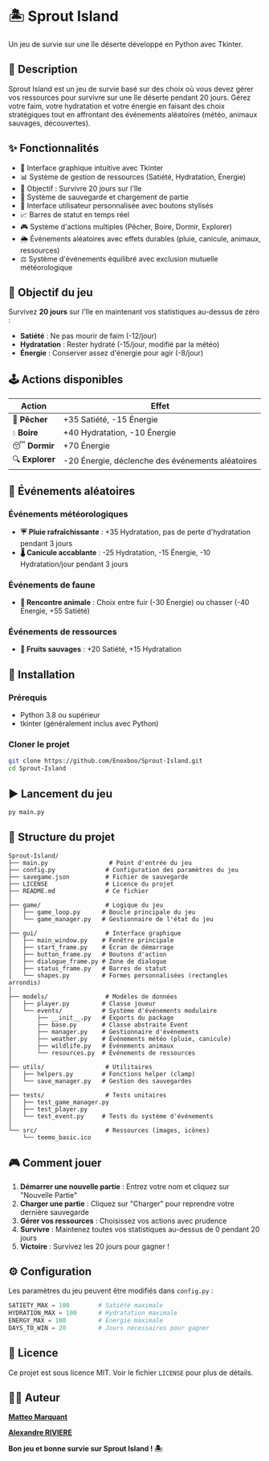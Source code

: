 # 🏝️ Sprout Island

Un jeu de survie sur une île déserte développé en Python avec Tkinter.

## 📝 Description

Sprout Island est un jeu de survie basé sur des choix où vous devez gérer vos ressources pour survivre sur une île déserte pendant 20 jours. Gérez votre faim, votre hydratation et votre énergie en faisant des choix stratégiques tout en affrontant des événements aléatoires (météo, animaux sauvages, découvertes).

## ✨ Fonctionnalités

- 🎨 Interface graphique intuitive avec Tkinter
- 📊 Système de gestion de ressources (Satiété, Hydratation, Énergie)
- 🎯 Objectif : Survivre 20 jours sur l'île
- 💾 Système de sauvegarde et chargement de partie
- 🎨 Interface utilisateur personnalisée avec boutons stylisés
- 📈 Barres de statut en temps réel
- 🎮 Système d'actions multiples (Pêcher, Boire, Dormir, Explorer)
- 🌦️ Événements aléatoires avec effets durables (pluie, canicule, animaux, ressources)
- ⚖️ Système d'événements équilibré avec exclusion mutuelle météorologique

## 🎯 Objectif du jeu

Survivez **20 jours** sur l'île en maintenant vos statistiques au-dessus de zéro :
- **Satiété** : Ne pas mourir de faim (-12/jour)
- **Hydratation** : Rester hydraté (-15/jour, modifié par la météo)
- **Énergie** : Conserver assez d'énergie pour agir (-8/jour)

## 🕹️ Actions disponibles

| Action | Effet |
|--------|-------|
| 🎣 **Pêcher** | +35 Satiété, -15 Énergie |
| 💧 **Boire** | +40 Hydratation, -10 Énergie |
| 😴 **Dormir** | +70 Énergie |
| 🔍 **Explorer** | -20 Énergie, déclenche des événements aléatoires |

## 🌟 Événements aléatoires

### Événements météorologiques
- **☔ Pluie rafraîchissante** : +35 Hydratation, pas de perte d'hydratation pendant 3 jours
- **🌡️ Canicule accablante** : -25 Hydratation, -15 Énergie, -10 Hydratation/jour pendant 3 jours

### Événements de faune
- **🐗 Rencontre animale** : Choix entre fuir (-30 Énergie) ou chasser (-40 Énergie, +55 Satiété)

### Événements de ressources
- **🥭 Fruits sauvages** : +20 Satiété, +15 Hydratation

## 🚀 Installation

### Prérequis

- Python 3.8 ou supérieur
- tkinter (généralement inclus avec Python)

### Cloner le projet

```bash
git clone https://github.com/Enoxboo/Sprout-Island.git
cd Sprout-Island
```

## ▶️ Lancement du jeu

```bash
py main.py
```

## 📁 Structure du projet

```
Sprout-Island/
├── main.py                 # Point d'entrée du jeu
├── config.py              # Configuration des paramètres du jeu
├── savegame.json          # Fichier de sauvegarde
├── LICENSE                # Licence du projet
├── README.md              # Ce fichier
│
├── game/                  # Logique du jeu
│   ├── game_loop.py      # Boucle principale du jeu
│   └── game_manager.py   # Gestionnaire de l'état du jeu
│
├── gui/                   # Interface graphique
│   ├── main_window.py    # Fenêtre principale
│   ├── start_frame.py    # Écran de démarrage
│   ├── button_frame.py   # Boutons d'action
│   ├── dialogue_frame.py # Zone de dialogue
│   ├── status_frame.py   # Barres de statut
│   └── shapes.py         # Formes personnalisées (rectangles arrondis)
│
├── models/                # Modèles de données
│   ├── player.py         # Classe joueur
│   └── events/           # Système d'événements modulaire
│       ├── __init__.py   # Exports du package
│       ├── base.py       # Classe abstraite Event
│       ├── manager.py    # Gestionnaire d'événements
│       ├── weather.py    # Événements météo (pluie, canicule)
│       ├── wildlife.py   # Événements animaux
│       └── resources.py  # Événements de ressources
│
├── utils/                 # Utilitaires
│   ├── helpers.py        # Fonctions helper (clamp)
│   └── save_manager.py   # Gestion des sauvegardes
│
├── tests/                 # Tests unitaires
│   ├── test_game_manager.py
│   ├── test_player.py
│   └── test_event.py     # Tests du système d'événements
│
└── src/                   # Ressources (images, icônes)
    └── teemo_basic.ico

```

## 🎮 Comment jouer

1. **Démarrer une nouvelle partie** : Entrez votre nom et cliquez sur "Nouvelle Partie"
2. **Charger une partie** : Cliquez sur "Charger" pour reprendre votre dernière sauvegarde
3. **Gérer vos ressources** : Choisissez vos actions avec prudence
4. **Survivre** : Maintenez toutes vos statistiques au-dessus de 0 pendant 20 jours
5. **Victoire** : Survivez les 20 jours pour gagner !

## ⚙️ Configuration

Les paramètres du jeu peuvent être modifiés dans `config.py` :

```python
SATIETY_MAX = 100        # Satiété maximale
HYDRATION_MAX = 100      # Hydratation maximale
ENERGY_MAX = 100         # Énergie maximale
DAYS_TO_WIN = 20         # Jours nécessaires pour gagner
```

## 📜 Licence

Ce projet est sous licence MIT. Voir le fichier `LICENSE` pour plus de détails.

## 👨‍💻 Auteur

[**Matteo Marquant**](https://github.com/Enoxboo)
 
[**Alexandre RIVIERE**](https://github.com/AlexandreRiv)



**Bon jeu et bonne survie sur Sprout Island ! 🏝️**

